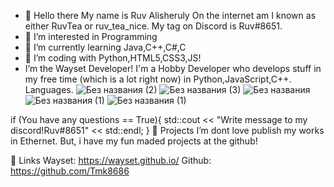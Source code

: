 - 👋 Hello there
My name is Ruv Alisheruly
On the internet am I known as either RuvTea or ruv_tea_nice. My tag on Discord is Ruv#8651.
- 👀 I’m interested in Programming
- 🌱 I’m currently learning Java,C++,C#,C
- 📝 I’m coding with Python,HTML5,CSS3,JS!
- I’m the Wayset Developer!
I'm a Hobby Developer who develops stuff in my free time (which is a lot right now) in Python,JavaScript,C++.
Languages.
![Без названия (2)](https://user-images.githubusercontent.com/74861097/119840592-f11ffd00-bf26-11eb-947e-ae50d080bd32.png)
![Без названия (3)](https://user-images.githubusercontent.com/74861097/119840597-f1b89380-bf26-11eb-9889-cede02c371ad.png)
![Без названия](https://user-images.githubusercontent.com/74861097/119840599-f1b89380-bf26-11eb-8c90-f7f7c4066246.jpg)
![Без названия (1)](https://user-images.githubusercontent.com/74861097/119840601-f2512a00-bf26-11eb-9512-d781e7e44214.jpg)
![Без названия (1)](https://user-images.githubusercontent.com/74861097/119840604-f2512a00-bf26-11eb-94e1-ab5ee468b153.png)

if (You have any questions == True){
  std::cout << "Write message to my discord!Ruv#8651" << std::endl;
}
📁 Projects 
I’m dont love publish my works in Ethernet.
But, i have my fun maded projects at the github!

🔗 Links
  Wayset:
  https://wayset.github.io/
  Github:
  https://github.com/Tmk8686
